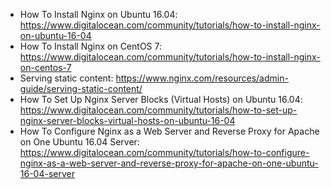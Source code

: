 * How To Install Nginx on Ubuntu 16.04: https://www.digitalocean.com/community/tutorials/how-to-install-nginx-on-ubuntu-16-04
* How To Install Nginx on CentOS 7: https://www.digitalocean.com/community/tutorials/how-to-install-nginx-on-centos-7
* Serving static content: https://www.nginx.com/resources/admin-guide/serving-static-content/
* How To Set Up Nginx Server Blocks (Virtual Hosts) on Ubuntu 16.04: https://www.digitalocean.com/community/tutorials/how-to-set-up-nginx-server-blocks-virtual-hosts-on-ubuntu-16-04
* How To Configure Nginx as a Web Server and Reverse Proxy for Apache on One Ubuntu 16.04 Server: https://www.digitalocean.com/community/tutorials/how-to-configure-nginx-as-a-web-server-and-reverse-proxy-for-apache-on-one-ubuntu-16-04-server
